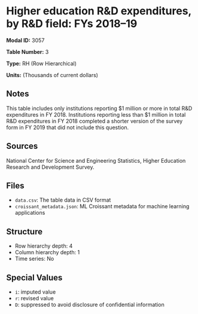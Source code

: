 # Higher education R&D expenditures, by R&D field: FYs 2018&#8211;19

**Modal ID:** 3057

**Table Number:** 3

**Type:** RH (Row Hierarchical)

**Units:** (Thousands of current dollars)

## Notes

This table includes only institutions reporting $1 million or more in total R&D expenditures in FY 2018. Institutions reporting less than $1 million in total R&D expenditures in FY 2018 completed a shorter version of the survey form in FY 2019 that did not include this question.

## Sources

National Center for Science and Engineering Statistics, Higher Education Research and Development Survey.

## Files

- `data.csv`: The table data in CSV format
- `croissant_metadata.json`: ML Croissant metadata for machine learning applications

## Structure

- Row hierarchy depth: 4
- Column hierarchy depth: 1
- Time series: No

## Special Values

- `i`: imputed value
- `r`: revised value
- `D`: suppressed to avoid disclosure of confidential information
